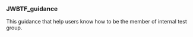 ### JWBTF_guidance
This guidance that help users know how to be the member of internal test group. 
